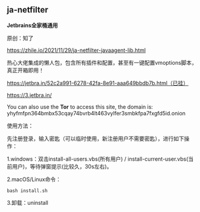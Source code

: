 ## ja-netfilter

**Jetbrains全家桶通用**

原创：知了

https://zhile.io/2021/11/29/ja-netfilter-javaagent-lib.html



热心大佬集成的懒人包，包含所有插件和配置，甚至有一键配置vmoptions脚本，真正开箱即用！

https://jetbra.in/52c2a991-6278-42fa-8e91-aaa649bbdb7b.html（已挂）



https://3.jetbra.in/



You can also use the **Tor** to access this site, the domain is: yhyfmfpn364bmbx53cqay74bvrb4lt463vylfer3smbkfpa7fxgfd5id.onion





使用方法：

先注册登录，输入密匙（可以临时使用，新注册用户不需要密匙），进行如下操作：

1.windows：双击install-all-users.vbs(所有用户) / install-current-user.vbs(当前用户)，等待弹窗提示(比较久，30s左右)。

2.macOS/Linux命令：

```shell
bash install.sh
```

3.卸载：uninstall

